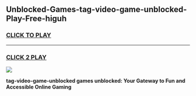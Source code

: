 
## Unblocked-Games-tag-video-game-unblocked-Play-Free-higuh
<h3>
<a href="https://premium76.site?title=tag-video-game-unblocked&ref=20M">CLICK TO PLAY</a></h3>
<hr>

<h3>
<a href="https://premium76.site?title=tag-video-game-unblocked&ref=20M">CLICK 2 PLAY</a>
  
</h3>

<a href="https://premium76.site?title=tag-video-game-unblocked&ref=19M"><img src="https://clearcache.store/games.png"></a>


**tag-video-game-unblocked games unblocked: Your Gateway to Fun and Accessible Online Gaming**
